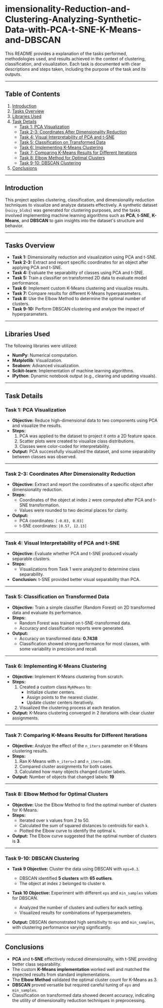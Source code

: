 # imensionality-Reduction-and-Clustering-Analyzing-Synthetic-Data-with-PCA-t-SNE-K-Means-and-DBSCAN


This README provides a explanation of the tasks performed, methodologies used, and results achieved in the context of clustering, classification, and visualization. Each task is documented with clear descriptions and steps taken, including the purpose of the task and its outputs.

---

## **Table of Contents**
1. [Introduction](#introduction)
2. [Tasks Overview](#tasks-overview)
3. [Libraries Used](#libraries-used)
4. [Task Details](#task-details)
    - [Task 1: PCA Visualization](#task-1)
    - [Task 2-3: Coordinates After Dimensionality Reduction](#task-2-3)
    - [Task 4: Visual Interpretability of PCA and t-SNE](#task-4)
    - [Task 5: Classification on Transformed Data](#task-5)
    - [Task 6: Implementing K-Means Clustering](#task-6)
    - [Task 7: Comparing K-Means Results for Different Iterations](#task-7)
    - [Task 8: Elbow Method for Optimal Clusters](#task-8)
    - [Task 9-10: DBSCAN Clustering](#task-9-10)
5. [Conclusions](#conclusions)

---

## **Introduction**

This project applies clustering, classification, and dimensionality reduction techniques to visualize and analyze datasets effectively. A synthetic dataset (`noisy_blobs`) was generated for clustering purposes, and the tasks involved implementing machine learning algorithms such as **PCA**, **t-SNE**, **K-Means**, and **DBSCAN** to gain insights into the dataset's structure and behavior.

---

## **Tasks Overview**

- **Task 1:** Dimensionality reduction and visualization using PCA and t-SNE.
- **Task 2-3:** Extract and report specific coordinates for an object after applying PCA and t-SNE.
- **Task 4:** Evaluate the separability of classes using PCA and t-SNE.
- **Task 5:** Train a classifier on transformed 2D data to evaluate model performance.
- **Task 6:** Implement custom K-Means clustering and visualize results.
- **Task 7:** Compare results for different K-Means hyperparameters.
- **Task 8:** Use the Elbow Method to determine the optimal number of clusters.
- **Task 9-10:** Perform DBSCAN clustering and analyze the impact of hyperparameters.

---

## **Libraries Used**

The following libraries were utilized:
- **NumPy**: Numerical computation.
- **Matplotlib**: Visualization.
- **Seaborn**: Advanced visualization.
- **Scikit-learn**: Implementation of machine learning algorithms.
- **IPython**: Dynamic notebook output (e.g., clearing and updating visuals).

---

## **Task Details**

### **Task 1: PCA Visualization**
- **Objective:** Reduce high-dimensional data to two components using PCA and visualize the results.
- **Steps:**
  1. PCA was applied to the dataset to project it onto a 2D feature space.
  2. Scatter plots were created to visualize class distributions.
  3. Classes were color-coded for interpretability.
- **Output:** PCA successfully visualized the dataset, and some separability between classes was observed.

---

### **Task 2-3: Coordinates After Dimensionality Reduction**
- **Objective:** Extract and report the coordinates of a specific object after dimensionality reduction.
- **Steps:**
  - Coordinates of the object at index `2` were computed after PCA and t-SNE transformation.
  - Values were rounded to two decimal places for clarity.
- **Output:**
  - PCA coordinates: `[-0.03, 0.03]`
  - t-SNE coordinates: `[0.57, 12.13]`

---

### **Task 4: Visual Interpretability of PCA and t-SNE**
- **Objective:** Evaluate whether PCA and t-SNE produced visually separable clusters.
- **Steps:**
  - Visualizations from Task 1 were analyzed to determine class separability.
- **Conclusion:** t-SNE provided better visual separability than PCA.

---

### **Task 5: Classification on Transformed Data**
- **Objective:** Train a simple classifier (Random Forest) on 2D transformed data and evaluate its performance.
- **Steps:**
  - Random Forest was trained on t-SNE-transformed data.
  - Accuracy and classification reports were generated.
- **Output:**
  - Accuracy on transformed data: **0.7438**
  - Classification showed strong performance for most classes, with some variability in precision and recall.

---

### **Task 6: Implementing K-Means Clustering**
- **Objective:** Implement K-Means clustering from scratch.
- **Steps:**
  1. Created a custom class `MyKMeans` to:
     - Initialize cluster centers.
     - Assign points to the nearest cluster.
     - Update cluster centers iteratively.
  2. Visualized the clustering process at each iteration.
- **Output:** K-Means clustering converged in 2 iterations with clear cluster assignments.

---

### **Task 7: Comparing K-Means Results for Different Iterations**
- **Objective:** Analyze the effect of the `n_iters` parameter on K-Means clustering results.
- **Steps:**
  1. Ran K-Means with `n_iters=3` and `n_iters=100`.
  2. Compared cluster assignments for both cases.
  3. Calculated how many objects changed cluster labels.
- **Output:** Number of objects that changed labels: **19**

---

### **Task 8: Elbow Method for Optimal Clusters**
- **Objective:** Use the Elbow Method to find the optimal number of clusters for K-Means.
- **Steps:**
  - Iterated over `k` values from 2 to 50.
  - Calculated the sum of squared distances to centroids for each `k`.
  - Plotted the Elbow curve to identify the optimal `k`.
- **Output:** The Elbow curve suggested that the optimal number of clusters is **3**.

---

### **Task 9-10: DBSCAN Clustering**
- **Task 9 Objective:** Cluster the data using DBSCAN with `eps=0.3`.
  - DBSCAN identified **5 clusters** with **65 outliers**.
  - The object at index `2` belonged to cluster `0`.

- **Task 10 Objective:** Experiment with different `eps` and `min_samples` values for DBSCAN.
  - Analyzed the number of clusters and outliers for each setting.
  - Visualized results for combinations of hyperparameters.
- **Output:** DBSCAN demonstrated high sensitivity to `eps` and `min_samples`, with clustering performance varying significantly.

---

## **Conclusions**
- **PCA** and **t-SNE** effectively reduced dimensionality, with t-SNE providing better class separability.
- The custom **K-Means implementation** worked well and matched the expected results from standard implementations.
- The **Elbow Method** validated the optimal cluster count for K-Means as 3.
- **DBSCAN** proved versatile but required careful tuning of `eps` and `min_samples`.
- Classification on transformed data showed decent accuracy, indicating the utility of dimensionality reduction techniques in preprocessing.
